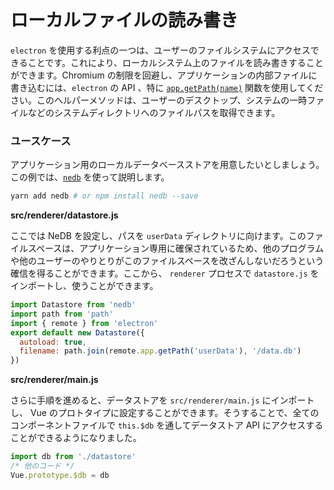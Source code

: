 # ローカルファイルの読み書き

`electron` を使用する利点の一つは、ユーザーのファイルシステムにアクセスできることです。これにより、ローカルシステム上のファイルを読み書きすることができます。Chromium の制限を回避し、アプリケーションの内部ファイルに書き込むには、`electron` の API 、特に [`app.getPath(name)`](https://electron.atom.io/docs/api/app/#appgetpathname) 関数を使用してください。このヘルパーメソッドは、ユーザーのデスクトップ、システムの一時ファイルなどのシステムディレクトリへのファイルパスを取得できます。

### ユースケース

アプリケーション用のローカルデータベースストアを用意したいとしましょう。この例では、[`nedb`](https://github.com/louischatriot/nedb) を使って説明します。

```bash
yarn add nedb # or npm install nedb --save
```

**src/renderer/datastore.js**

ここでは NeDB を設定し、パスを `userData` ディレクトリに向けます。このファイルスペースは、アプリケーション専用に確保されているため、他のプログラムや他のユーザーのやりとりがこのファイルスペースを改ざんしないだろうという確信を得ることができます。ここから、 `renderer` プロセスで `datastore.js` をインポートし、使うことができます。

```js
import Datastore from 'nedb'
import path from 'path'
import { remote } from 'electron'
export default new Datastore({
  autoload: true,
  filename: path.join(remote.app.getPath('userData'), '/data.db')
})
```

**src/renderer/main.js**

さらに手順を進めると、データストアを `src/renderer/main.js` にインポートし、 Vue のプロトタイプに設定することができます。そうすることで、全てのコンポーネントファイルで `this.$db` を通してデータストア API にアクセスすることができるようになりました。

```js
import db from './datastore'
/* 他のコード */
Vue.prototype.$db = db
```
